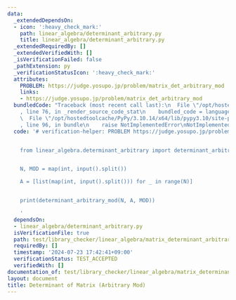 ```yaml
---
data:
  _extendedDependsOn:
  - icon: ':heavy_check_mark:'
    path: linear_algebra/determinant_arbitrary.py
    title: linear_algebra/determinant_arbitrary.py
  _extendedRequiredBy: []
  _extendedVerifiedWith: []
  _isVerificationFailed: false
  _pathExtension: py
  _verificationStatusIcon: ':heavy_check_mark:'
  attributes:
    PROBLEM: https://judge.yosupo.jp/problem/matrix_det_arbitrary_mod
    links:
    - https://judge.yosupo.jp/problem/matrix_det_arbitrary_mod
  bundledCode: "Traceback (most recent call last):\n  File \"/opt/hostedtoolcache/PyPy/3.10.14/x64/lib/pypy3.10/site-packages/onlinejudge_verify/documentation/build.py\"\
    , line 76, in _render_source_code_stat\n    bundled_code = language.bundle(\n\
    \  File \"/opt/hostedtoolcache/PyPy/3.10.14/x64/lib/pypy3.10/site-packages/onlinejudge_verify/languages/python.py\"\
    , line 96, in bundle\n    raise NotImplementedError\nNotImplementedError\n"
  code: '# verification-helper: PROBLEM https://judge.yosupo.jp/problem/matrix_det_arbitrary_mod


    from linear_algebra.determinant_arbitrary import determinant_arbitrary_mod


    N, MOD = map(int, input().split())

    A = [list(map(int, input().split())) for _ in range(N)]


    print(determinant_arbitrary_mod(N, A, MOD))

    '
  dependsOn:
  - linear_algebra/determinant_arbitrary.py
  isVerificationFile: true
  path: test/library_checker/linear_algebra/matrix_determinant_arbitrary_mod.test.py
  requiredBy: []
  timestamp: '2024-07-23 17:42:41+09:00'
  verificationStatus: TEST_ACCEPTED
  verifiedWith: []
documentation_of: test/library_checker/linear_algebra/matrix_determinant_arbitrary_mod.test.py
layout: document
title: Determinant of Matrix (Arbitrary Mod)
---
```


